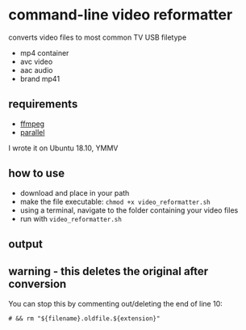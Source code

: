 # command-line video reformatter

converts video files to most common TV USB filetype

* mp4 container
* avc video
* aac audio
* brand mp41

## requirements

* [ffmpeg](https://ffmpeg.org/)
* [parallel](https://www.gnu.org/software/parallel/)

I wrote it on Ubuntu 18.10, YMMV

## how to use

* download and place in your path
* make the file executable: `chmod +x video_reformatter.sh`
* using a terminal, navigate to the folder containing your video files
* run with `video_reformatter.sh`

## output



## warning - this deletes the original after conversion

You can stop this by commenting out/deleting the end of line 10:

`# && rm "${filename}.oldfile.${extension}"`